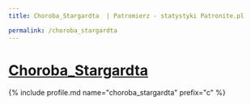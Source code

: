 ```yaml
---
title: Choroba_Stargardta  | Patromierz - statystyki Patronite.pl

permalink: /choroba_stargardta
---
```


# [Choroba_Stargardta ](https://patronite.pl/choroba_stargardta)

{% include profile.md name="choroba_stargardta" prefix="c" %}
